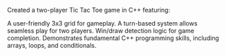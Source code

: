 Created a two-player Tic Tac Toe game in C++ featuring:

A user-friendly 3x3 grid for gameplay.
A turn-based system allows seamless play for two players.
Win/draw detection logic for game completion.
Demonstrates fundamental C++ programming skills, including arrays, loops, and conditionals.
